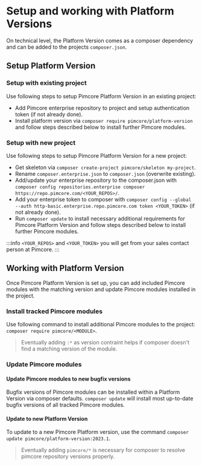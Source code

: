 # Setup and working with Platform Versions

On technical level, the Platform Version comes as a composer dependency and can be added to the projects `composer.json`.

## Setup Platform Version

### Setup with existing project

Use following steps to setup Pimcore Platform Version in an existing project: 
- Add Pimcore enterprise repository to project and setup authentication token (if not already done).
- Install platform version via `composer require pimcore/platform-version`  and follow steps described
  below to install further Pimcore modules.

### Setup with new project

Use following steps to setup Pimcore Platform Version for a new project: 
- Get skeleton via `composer create-project pimcore/skeleton my-project`.
- Rename `composer.enterprise.json` to `composer.json` (overwrite existing).
- Add/update your enterprise repository to the composer.json with `composer config repositories.enterprise composer https://repo.pimcore.com/<YOUR_REPOS>/`.
- Add your enterprise token to composer with `composer config --global --auth http-basic.enterprise.repo.pimcore.com token <YOUR_TOKEN>`
  (if not already done).
- Run `composer update` to install necessary additional requirements for Pimcore Platform Version and follow steps described 
  below to install further Pimcore modules. 


:::info
`<YOUR_REPOS>` and `<YOUR_TOKEN>` you will get from your sales contact person at Pimcore. 
:::

## Working with Platform Version

Once Pimcore Platform Version is set up, you can add included Pimcore modules with the matching version and update Pimcore
modules installed in the project. 

### Install tracked Pimcore modules

Use following command to install additional Pimcore modules to the project: `composer require pimcore/<MODULE>`.

> Eventually adding `:*` as version contraint helps if composer doesn't find a matching version of the module. 


### Update Pimcore modules

#### Update Pimcore modules to new bugfix versions 

Bugfix versions of Pimcore modules can be installed within a Platform Version via composer defaults. 
`composer update` will install most up-to-date bugfix versions of all tracked Pimcore modules. 

#### Update to new Platform Version

To update to a new Pimcore Platform version, use the command `composer update pimcore/platform-version:2023.1`. 
> Eventually adding `pimcore/*` is necessary for composer to resolve pimcore repository versions properly. 

